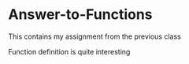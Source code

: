 # Answer-to-Functions

This contains my assignment from the previous class

Function definition is quite interesting
